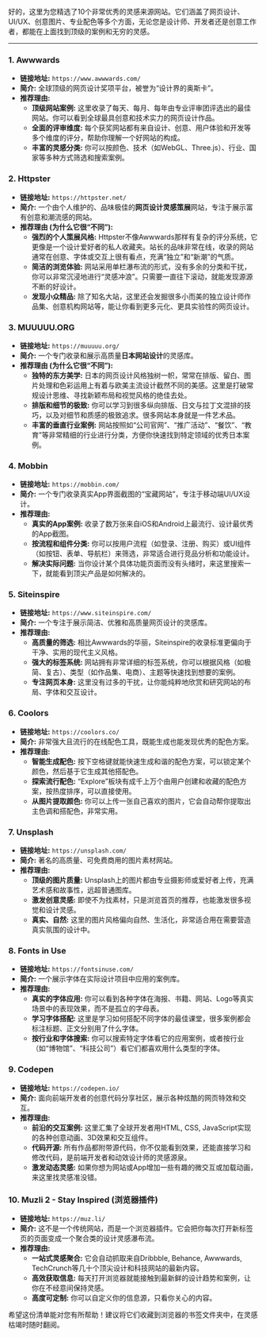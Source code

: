 好的，这里为您精选了10个非常优秀的灵感来源网站。它们涵盖了网页设计、UI/UX、创意图片、专业配色等多个方面，无论您是设计师、开发者还是创意工作者，都能在上面找到顶级的案例和无穷的灵感。

---

### 1. Awwwards
- **链接地址:** `https://www.awwwards.com/`
- **简介:** 全球顶级的网页设计奖项平台，被誉为“设计界的奥斯卡”。
- **推荐理由:**
    - **顶级网站案例:** 这里收录了每天、每月、每年由专业评审团评选出的最佳网站。你可以看到全球最具创意和技术实力的网页设计作品。
    - **全面的评审维度:** 每个获奖网站都有来自设计、创意、用户体验和开发等多个维度的评分，帮助你理解一个好网站的构成。
    - **丰富的灵感分类:** 你可以按颜色、技术（如WebGL、Three.js）、行业、国家等多种方式筛选和搜索案例。

### 2. Httpster
- **链接地址:** `https://httpster.net/`
- **简介:** 一个由个人维护的、品味极佳的**网页设计灵感策展**网站，专注于展示富有创意和潮流感的网站。
- **推荐理由 (为什么它很“不同”):**
  - **强烈的个人策展风格:** Httpster不像Awwwards那样有复杂的评分系统，它更像是一个设计爱好者的私人收藏夹。站长的品味非常在线，收录的网站通常在创意、字体或交互上很有看点，充满“独立”和“新潮”的气质。
  - **简洁的浏览体验:** 网站采用单栏瀑布流的形式，没有多余的分类和干扰，你可以非常沉浸地进行“灵感冲浪”。只需要一直往下滚动，就能发现源源不断的好设计。
  - **发现小众精品:** 除了知名大站，这里还会发掘很多小而美的独立设计师作品集、创意机构网站等，能让你看到更多元化、更具实验性的网页设计。

### 3. MUUUUU.ORG
- **链接地址:** `https://muuuuu.org/`
- **简介:** 一个专门收录和展示高质量**日本网站设计**的灵感库。
- **推荐理由 (为什么它很“不同”):**
  - **独特的东方美学:** 日本的网页设计风格独树一帜，常常在排版、留白、图片处理和色彩运用上有着与欧美主流设计截然不同的美感。这里是打破常规设计思维、寻找新颖布局和视觉风格的绝佳去处。
  - **排版和细节的极致:** 你可以学习到很多纵向排版、日文与拉丁文混排的技巧，以及对细节和质感的极致追求。很多网站本身就是一件艺术品。
  - **丰富的垂直行业案例:** 网站按照如“公司官网”、“推广活动”、“餐饮”、“教育”等非常精细的行业进行分类，方便你快速找到特定领域的优秀日本案例。

### 4. Mobbin
- **链接地址:** `https://mobbin.com/`
- **简介:** 一个专门收录真实App界面截图的“宝藏网站”，专注于移动端UI/UX设计。
- **推荐理由:**
    - **真实的App案例:** 收录了数万张来自iOS和Android上最流行、设计最优秀的App截图。
    - **按流程和组件分类:** 你可以按用户流程（如登录、注册、购买）或UI组件（如按钮、表单、导航栏）来筛选，非常适合进行竞品分析和功能设计。
    - **解决实际问题:** 当你设计某个具体功能页面而没有头绪时，来这里搜索一下，就能看到顶尖产品是如何解决的。

### 5. Siteinspire
- **链接地址:** `https://www.siteinspire.com/`
- **简介:** 一个专注于展示简洁、优雅和高质量网页设计的灵感库。
- **推荐理由:**
    - **高质量的筛选:** 相比Awwwards的华丽，Siteinspire的收录标准更偏向于干净、实用的现代主义风格。
    - **强大的标签系统:** 网站拥有非常详细的标签系统，你可以根据风格（如极简、复古）、类型（如作品集、电商）、主题等快速找到想要的案例。
    - **专注网页本身:** 这里没有过多的干扰，让你能纯粹地欣赏和研究网站的布局、字体和交互设计。

### 6. Coolors
- **链接地址:** `https://coolors.co/`
- **简介:** 非常强大且流行的在线配色工具，既能生成也能发现优秀的配色方案。
- **推荐理由:**
    - **智能生成配色:** 按下空格键就能快速生成和谐的配色方案，可以锁定某个颜色，然后基于它生成其他搭配色。
    - **探索流行配色:** “Explore”板块有成千上万个由用户创建和收藏的配色方案，按热度排序，可以直接使用。
    - **从图片提取颜色:** 你可以上传一张自己喜欢的图片，它会自动帮你提取出主色调和搭配色，非常实用。

### 7. Unsplash
- **链接地址:** `https://unsplash.com/`
- **简介:** 著名的高质量、可免费商用的图片素材网站。
- **推荐理由:**
    - **顶级的图片质量:** Unsplash上的图片都由专业摄影师或爱好者上传，充满艺术感和故事性，远超普通图库。
    - **激发创意灵感:** 即使不为找素材，只是浏览首页的推荐，也能激发很多视觉和设计灵感。
    - **真实、自然:** 这里的图片风格偏向自然、生活化，非常适合用在需要营造真实氛围的设计中。

### 8. Fonts in Use
- **链接地址:** `https://fontsinuse.com/`
- **简介:** 一个展示字体在实际设计项目中应用的案例库。
- **推荐理由:**
    - **真实的字体应用:** 你可以看到各种字体在海报、书籍、网站、Logo等真实场景中的表现效果，而不是孤立的字母表。
    - **学习字体搭配:** 这里是学习如何搭配不同字体的最佳课堂，很多案例都会标注标题、正文分别用了什么字体。
    - **按行业和字体搜索:** 你可以搜索特定字体看它的应用案例，或者按行业（如“博物馆”、“科技公司”）看它们都喜欢用什么类型的字体。

### 9. Codepen
- **链接地址:** `https://codepen.io/`
- **简介:** 面向前端开发者的创意代码分享社区，展示各种炫酷的网页特效和交互。
- **推荐理由:**
    - **前沿的交互案例:** 这里汇集了全球开发者用HTML, CSS, JavaScript实现的各种创意动画、3D效果和交互组件。
    - **代码开源:** 所有作品都附带源代码，你不仅能看到效果，还能直接学习和修改代码，是前端开发者和动效设计师的灵感源泉。
    - **激发动态灵感:** 如果你想为网站或App增加一些有趣的微交互或加载动画，来这里找灵感准没错。

### 10. Muzli 2 - Stay Inspired (浏览器插件)
- **链接地址:** `https://muz.li/`
- **简介:** 这不是一个传统网站，而是一个浏览器插件。它会把你每次打开新标签页的页面变成一个聚合类的设计灵感瀑布流。
- **推荐理由:**
    - **一站式灵感聚合:** 它会自动抓取来自Dribbble, Behance, Awwwards, TechCrunch等几十个顶尖设计和科技网站的最新内容。
    - **高效获取信息:** 每天打开浏览器就能接触到最新鲜的设计趋势和案例，让你在不经意间保持灵感。
    - **高度可定制:** 你可以自定义你的信息源，只看你关心的内容。

希望这份清单能对您有所帮助！建议将它们收藏到浏览器的书签文件夹中，在灵感枯竭时随时翻阅。